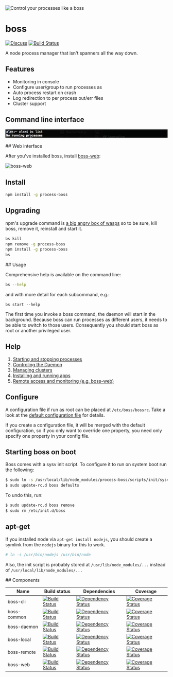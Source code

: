 <img src="https://raw.github.com/tableflip/boss/master/img/boss.png" alt="Control your processes like a boss" width="20%"/>

# boss

[![Discuss](http://img.shields.io/badge/discuss-gitter-brightgreen.svg)](https://gitter.im/tableflip/boss/discuss) [![Build Status](https://travis-ci.org/tableflip/boss.svg)](https://travis-ci.org/tableflip/boss)

A node process manager that isn't spanners all the way down.

## Features

* Monitoring in console
* Configure user/group to run processes as
* Auto process restart on crash
* Log redirection to per process out/err files
* Cluster support

## Command line interface

![cli](img/cli.png)

## Web interface

After you've installed boss, install [boss-web](github.com/tableflip/boss-web):

![boss-web](https://raw.githubusercontent.com/tableflip/boss-web/master/img/host.png)

## Install

```sh
npm install -g process-boss
```

## Upgrading

npm's upgrade command is [a big angry box of wasps](https://github.com/npm/npm/issues/6247#issuecomment-63022163) so to be sure, kill boss, remove it, reinstall and start it.

```sh
bs kill
npm remove -g process-boss
npm install -g process-boss
bs
```

## Usage

Comprehensive help is available on the command line:

```sh
bs --help
```

and with more detail for each subcommand, e.g.:

```
bs start --help
```

The first time you invoke a boss command, the daemon will start in the background.  Because boss can run processes as different users, it needs to be able to switch to those users.  Consequently you should start boss as root or another privileged user.

## Help

1. [Starting and stopping processes](docs/processes.md)
1. [Controling the Daemon](docs/daemon.md)
1. [Managing clusters](docs/clusters.md)
1. [Installing and running apps](docs/apps.md)
1. [Remote access and monitoring (e.g. boss-web)](docs/remote.md)

Configure
---

A configuration file if run as root can be placed at `/etc/boss/bossrc`. Take a look at the [default configuration file](bossrc) for details.

If you create a configuration file, it will be merged with the default configuration, so if you only want to override one property, you need only specify one property in your config file.

## Starting boss on boot

Boss comes with a sysv init script.  To configure it to run on system boot run the following:

```sh
$ sudo ln -s /usr/local/lib/node_modules/process-boss/scripts/init/sysv/boss /etc/init.d/boss
$ sudo update-rc.d boss defaults
```

To undo this, run:

```sh
$ sudo update-rc.d boss remove
$ sudo rm /etc/init.d/boss
```

## apt-get

If you installed node via `apt-get install nodejs`, you should create a symlink from the `nodejs` binary for this to work.

```sh
# ln -s /usr/bin/nodejs /usr/bin/node
```

Also, the init script is probably stored at `/usr/lib/node_modules/...` instead of `/usr/local/lib/node_modules/...`

## Components

| Name | Build status | Dependencies | Coverage |
|------|--------------|--------------|----------|
| boss-cli | [![Build Status](https://travis-ci.org/tableflip/boss.svg)](https://travis-ci.org/tableflip/boss) | [![Dependency Status](https://david-dm.org/tableflip/boss.svg)](https://david-dm.org/tableflip/boss) | [![Coverage Status](https://img.shields.io/coveralls/tableflip/boss/master.svg)](https://coveralls.io/r/tableflip/boss) |
| boss-common | [![Build Status](https://travis-ci.org/tableflip/boss-common.svg)](https://travis-ci.org/tableflip/boss-common) | [![Dependency Status](https://david-dm.org/tableflip/boss-common.svg)](https://david-dm.org/tableflip/boss-common) | [![Coverage Status](https://img.shields.io/coveralls/tableflip/boss-common/master.svg)](https://coveralls.io/r/tableflip/boss-common) |
| boss-daemon | [![Build Status](https://travis-ci.org/tableflip/boss-daemon.svg)](https://travis-ci.org/tableflip/boss-daemon) | [![Dependency Status](https://david-dm.org/tableflip/boss-daemon.svg)](https://david-dm.org/tableflip/boss-daemon) | [![Coverage Status](https://img.shields.io/coveralls/tableflip/boss-daemon/master.svg)](https://coveralls.io/r/tableflip/boss-daemon) |
| boss-local | [![Build Status](https://travis-ci.org/tableflip/boss-local.svg)](https://travis-ci.org/tableflip/boss-local) | [![Dependency Status](https://david-dm.org/tableflip/boss-local.svg)](https://david-dm.org/tableflip/boss-local) | [![Coverage Status](https://img.shields.io/coveralls/tableflip/boss-local/master.svg)](https://coveralls.io/r/tableflip/boss-local) |
| boss-remote | [![Build Status](https://travis-ci.org/tableflip/boss-remote.svg)](https://travis-ci.org/tableflip/boss-remote) | [![Dependency Status](https://david-dm.org/tableflip/boss-remote.svg)](https://david-dm.org/tableflip/boss-remote) | [![Coverage Status](https://img.shields.io/coveralls/tableflip/boss-remote/master.svg)](https://coveralls.io/r/tableflip/boss-remote) |
| boss-web | [![Build Status](https://travis-ci.org/tableflip/boss-web.svg)](https://travis-ci.org/tableflip/boss-web) | [![Dependency Status](https://david-dm.org/tableflip/boss-web.svg)](https://david-dm.org/tableflip/boss-web) | [![Coverage Status](https://img.shields.io/coveralls/tableflip/boss-web/master.svg)](https://coveralls.io/r/tableflip/boss-web) |
